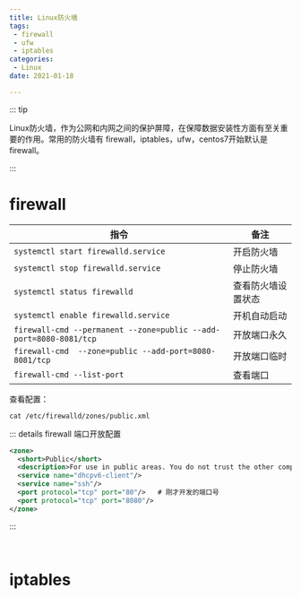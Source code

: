 ```yaml
---
title: Linux防火墙
tags:
 - firewall
 - ufw
 - iptables
categories:
 - Linux
date: 2021-01-18

---
```


::: tip

Linux防火墙，作为公网和内网之间的保护屏障，在保障数据安装性方面有至关重要的作用。常用的防火墙有 firewall，iptables，ufw，centos7开始默认是firewall。

:::

<!-- more -->

# firewall

| 指令                                                         | 备注               |
| ------------------------------------------------------------ | ------------------ |
| `systemctl start firewalld.service`                          | 开启防火墙         |
| `systemctl stop firewalld.service`                           | 停止防火墙         |
| `systemctl status firewalld`                                 | 查看防火墙设置状态 |
| `systemctl enable firewalld.service`                         | 开机自动启动       |
| `firewall-cmd --permanent --zone=public --add-port=8080-8081/tcp` | 开放端口永久       |
| `firewall-cmd  --zone=public --add-port=8080-8081/tcp`       | 开放端口临时       |
| `firewall-cmd --list-port`                                   | 查看端口           |

查看配置：

```shell
cat /etc/firewalld/zones/public.xml
```

::: details firewall 端口开放配置

```xml
<zone>
  <short>Public</short>
  <description>For use in public areas. You do not trust the other computers on networks to not harm your computer. Only selected incoming connections are accepted.</description>
  <service name="dhcpv6-client"/>
  <service name="ssh"/>
  <port protocol="tcp" port="80"/>   # 刚才开发的端口号
  <port protocol="tcp" port="8080"/>
</zone>
```

:::

​	

# iptables




